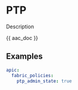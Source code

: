 # PTP

Description

{{ aac_doc }}

## Examples

```yaml
apic:
  fabric_policies:
    ptp_admin_state: true
```
